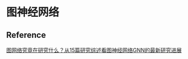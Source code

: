 # 图神经网络







## Reference

[图网络究竟在研究什么？从15篇研究综述看图神经网络GNN的最新研究进展](https://zhuanlan.zhihu.com/p/363075386)

